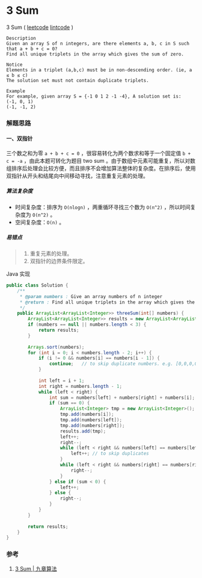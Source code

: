 # 3 Sum

3 Sum ( [leetcode]()  [lintcode](http://www.lintcode.com/en/problem/3sum/) )

```
Description
Given an array S of n integers, are there elements a, b, c in S such that a + b + c = 0? 
Find all unique triplets in the array which gives the sum of zero.

Notice
Elements in a triplet (a,b,c) must be in non-descending order. (ie, a ≤ b ≤ c)
The solution set must not contain duplicate triplets.

Example
For example, given array S = {-1 0 1 2 -1 -4}, A solution set is:
(-1, 0, 1)
(-1, -1, 2)
```

### 解题思路

#### 一、双指针

三个数之和为零 `a + b + c = 0` ，很容易转化为两个数求和等于一个固定值 `b + c = -a` ，由此本题可转化为题目 two sum 。由于数组中元素可能重复，所以对数组排序后处理会比较方便，而且排序不会增加算法整体的复杂度。在排序后，使用双指针从开头和结尾向中间移动寻找，注意重复元素的处理。

##### 算法复杂度

- 时间复杂度：排序为 `O(nlogn)` ，两重循环寻找三个数为 `O(n^2)` ，所以时间复杂度为 `O(n^2)` 。
- 空间复杂度：`O(n)` 。

##### 易错点

> 1. 重复元素的处理。
> 2. 双指针的边界条件限定。

Java 实现

```java
public class Solution {
    /**
     * @param numbers : Give an array numbers of n integer
     * @return : Find all unique triplets in the array which gives the sum of zero.
     */
    public ArrayList<ArrayList<Integer>> threeSum(int[] numbers) {
        ArrayList<ArrayList<Integer>> results = new ArrayList<ArrayList<Integer>>();
        if (numbers == null || numbers.length < 3) {
            return results;
        }
        
        Arrays.sort(numbers);
        for (int i = 0; i < numbers.length - 2; i++) {
            if (i != 0 && numbers[i] == numbers[i - 1]) {
                continue;   // to skip duplicate numbers. e.g. [0,0,0,0]
            }
             
            int left = i + 1;
            int right = numbers.length - 1;
            while (left < right) {
                int sum = numbers[left] + numbers[right] + numbers[i];
                if (sum == 0) {
                    ArrayList<Integer> tmp = new ArrayList<Integer>();
                    tmp.add(numbers[i]);
                    tmp.add(numbers[left]);
                    tmp.add(numbers[right]);
                    results.add(tmp);
                    left++;
                    right--;
                    while (left < right && numbers[left] == numbers[left - 1]) {
                        left++; // to skip duplicates
                    }
                    while (left < right && numbers[right] == numbers[right + 1]) {
                        right--;
                    }
                } else if (sum < 0) {
                    left++;
                } else {
                    right--;
                }
            }
        }
        
        return results;
    }
}
```



### 参考

1. [3 Sum | 九章算法](http://www.jiuzhang.com/solutions/3sum/)